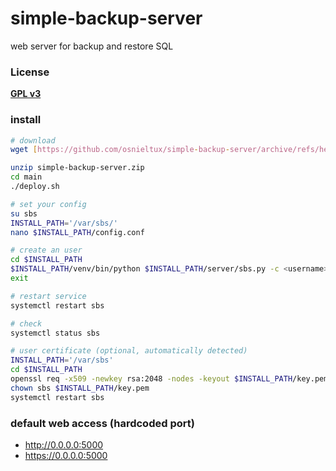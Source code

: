# simple-backup-server
web server for backup and restore SQL


### License
**[GPL v3](https://www.gnu.org/licenses/gpl-3.0.html)**

### install
```bash
# download
wget [https://github.com/osnieltux/simple-backup-server/archive/refs/heads/main.zip](https://codeload.github.com/osnieltux/simple-backup-server/zip/refs/heads/main)

unzip simple-backup-server.zip 
cd main
./deploy.sh

# set your config
su sbs
INSTALL_PATH='/var/sbs/'
nano $INSTALL_PATH/config.conf

# create an user
cd $INSTALL_PATH
$INSTALL_PATH/venv/bin/python $INSTALL_PATH/server/sbs.py -c <username>
exit

# restart service
systemctl restart sbs

# check
systemctl status sbs

# user certificate (optional, automatically detected)
INSTALL_PATH='/var/sbs'
cd $INSTALL_PATH
openssl req -x509 -newkey rsa:2048 -nodes -keyout $INSTALL_PATH/key.pem -out $INSTALL_PATH/cert.pem -days 365
chown sbs $INSTALL_PATH/key.pem
systemctl restart sbs

```

### default web access (hardcoded port)
- http://0.0.0.0:5000
- https://0.0.0.0:5000
